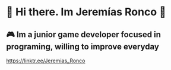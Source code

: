 # 👋 Hi there. Im Jeremías Ronco 👋

## 🎮 Im a junior game developer focused in programing, willing to improve everyday

https://linktr.ee/Jeremias_Ronco

